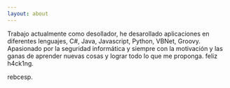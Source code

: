 ```yaml
---
layout: about
---
```


Trabajo actualmente como desollador, he desarollado aplicaciones en diferentes lenguajes, C#, Java, Javascript, Python, VBNet, Groovy. Apasionado por la seguridad informática y siempre con la motivación y las ganas de aprender nuevas cosas y lograr todo lo que me proponga. feliz h4ck1ng.

rebcesp.


<div id="contact">
	<a href="mailto:mantic@protonmail.com.es"><i class="fa fa-envelope fa-2x" aria-hidden="true"></i></a>
	<a href="https://twitter.com/rebcesp" target="_blank"><i class="fa fa-twitter-square fa-2x" aria-hidden="true"></i></a>
</div>
